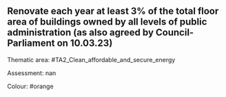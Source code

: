 ## Renovate each year at least 3% of the total floor area of buildings owned by all levels of public administration (as also agreed by Council-Parliament on 10.03.23)

Thematic area: #TA2_Clean_affordable_and_secure_energy

Assessment: nan

Colour: #orange